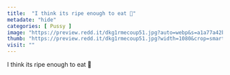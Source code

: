 ```yaml
---
title:  "I think its ripe enough to eat 🍑"
metadate: "hide"
categories: [ Pussy ]
image: "https://preview.redd.it/dkg1rmecoup51.jpg?auto=webp&s=a1a77a42b739cc90cd0485d5b877ade2dd44249c"
thumb: "https://preview.redd.it/dkg1rmecoup51.jpg?width=1080&crop=smart&auto=webp&s=3237752f85926664d67eea1889f050b8a59b0692"
visit: ""
---
```

I think its ripe enough to eat 🍑
